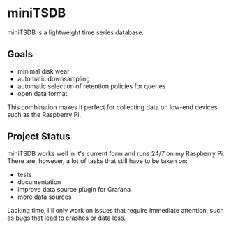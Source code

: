# miniTSDB
miniTSDB is a lightweight time series database.

## Goals
- minimal disk wear
- automatic downsampling
- automatic selection of retention policies for queries
- open data format

This combination makes it perfect for collecting data on low-end devices such as the Raspberry Pi.

## Project Status
miniTSDB works well in it's current form and runs 24/7 on my Raspberry Pi.
There are, however, a lot of tasks that still have to be taken on:

- tests
- documentation
- improve data source plugin for Grafana
- more data sources

Lacking time, I'll only work on issues that require immediate attention, such as bugs that lead to crashes or data loss.